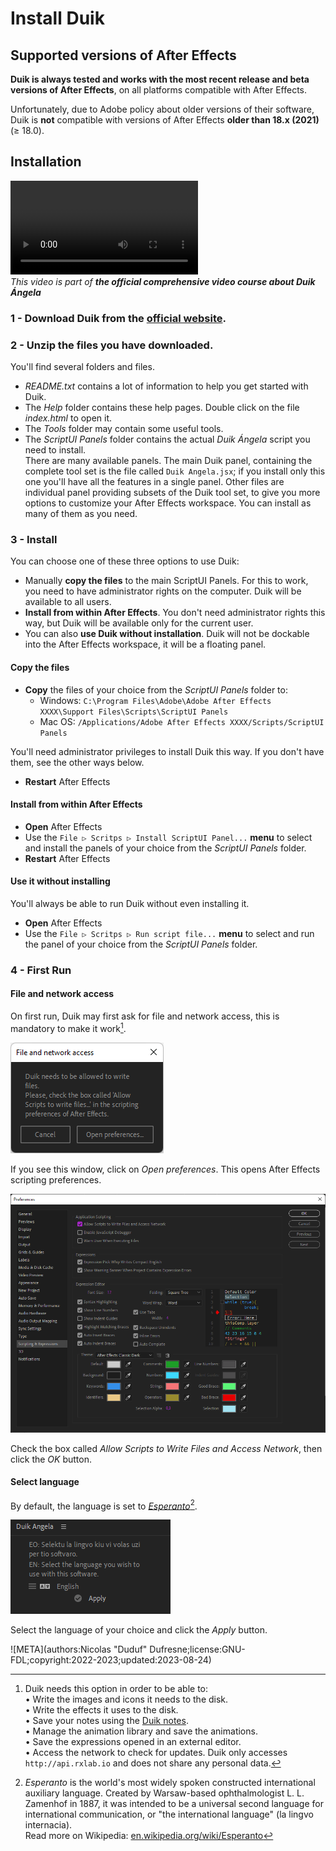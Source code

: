 # Install Duik

## Supported versions of After Effects

**Duik is always tested and works with the most recent release and beta versions of After Effects**, on all platforms compatible with After Effects.

Unfortunately, due to Adobe policy about older versions of their software, Duik is **not** compatible with versions of After Effects **older than 18.x (2021)** (≥ 18.0).

## Installation

![RXLAB_VIDEO](https://rxlaboratory.org/wp-content/uploads/rx-videos/Duik17_B01_Install__EN_720.mp4)  
*This video is part of __the official comprehensive video course about Duik Ángela__*

### **1 - Download** Duik from the [official website](https://rxlaboratory.org/tools/duik-angela/).

### **2 - Unzip** the files you have downloaded.

You'll find several folders and files.

- *README.txt* contains a lot of information to help you get started with Duik.
- The *Help* folder contains these help pages. Double click on the file *index.html* to open it.
- The *Tools* folder may contain some useful tools.
- The *ScriptUI Panels* folder contains the actual *Duik Ángela* script you need to install.  
  There are many available panels. The main Duik panel, containing the complete tool set is the file called `Duik Angela.jsx`; if you install only this one you'll have all the features in a single panel. Other files are individual panel providing subsets of the Duik tool set, to give you more options to customize your After Effects workspace. You can install as many of them as you need.

### **3 - Install**

You can choose one of these three options to use Duik:

- Manually **copy the files** to the main ScriptUI Panels.
  For this to work, you need to have administrator rights on the computer. Duik will be available to all users.
- **Install from within After Effects**.
  You don't need administrator rights this  way, but Duik will be available only for the current user.
- You can also **use Duik without installation**.
  Duik will not be dockable into the After Effects workspace, it will be a floating panel.

#### Copy the files

- **Copy** the files of your choice from the *ScriptUI Panels* folder to:
    - Windows: `C:\Program Files\Adobe\Adobe After Effects XXXX\Support Files\Scripts\ScriptUI Panels`  
    - Mac OS: `/Applications/Adobe After Effects XXXX/Scripts/ScriptUI Panels`

You'll need administrator privileges to install Duik this way. If you don't have them, see the other ways below.

- **Restart** After Effects

#### Install from within After Effects

- **Open** After Effects
- Use the `File ▷ Scritps ▷ Install ScriptUI Panel...` **menu** to select and install the panels of your choice from the *ScriptUI Panels* folder.
- **Restart** After Effects

#### Use it without installing

You'll always be able to run Duik without even installing it.

- **Open** After Effects
- Use the `File ▷ Scritps ▷ Run script file...` **menu** to select and run the panel of your choice from the *ScriptUI Panels* folder.

### **4 - First Run**

#### File and network access

On first run, Duik may first ask for file and network access, this is mandatory to make it work[^1].

![](../img/duik/install/file_network_access.png)

If you see this window, click on *Open preferences*. This opens After Effects scripting preferences.

![](../img/ae/file_network_access.png)

Check the box called *Allow Scripts to Write Files and Access Network*, then click the *OK* button.

#### Select language

By default, the language is set to [*Esperanto*](https://en.wikipedia.org/wiki/Esperanto)[^2].

![](../img/duik/install/language.png)

Select the language of your choice and click the *Apply* button.

[^1]: Duik needs this option in order to be able to:  
    • Write the images and icons it needs to the disk.  
    • Write the effects it uses to the disk.  
    • Save your notes using the [Duik notes](../guide/notes.md).  
    • Manage the animation library and save the animations.  
    • Save the expressions opened in an external editor.  
    • Access the network to check for updates. Duik only accesses `http://api.rxlab.io` and does not share any personal data.

[^2]: *Esperanto* is the world's most widely spoken constructed international auxiliary language. Created by Warsaw-based ophthalmologist L. L. Zamenhof in 1887, it was intended to be a universal second language for international communication, or "the international language" (la lingvo internacia).  
    Read more on Wikipedia: [en.wikipedia.org/wiki/Esperanto](https://en.wikipedia.org/wiki/Esperanto)

![META](authors:Nicolas "Duduf" Dufresne;license:GNU-FDL;copyright:2022-2023;updated:2023-08-24)
